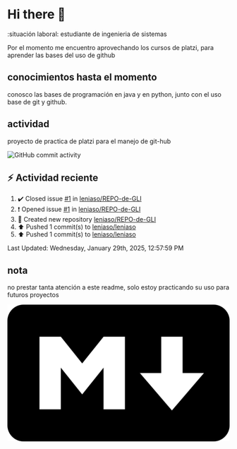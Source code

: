 # Hi there 👋

:situación laboral: estudiante de ingenieria de sistemas

Por el momento me encuentro aprovechando los cursos de platzi, para aprender las bases del uso de github

## conocimientos hasta el momento

conosco las bases de programación en java y en python, junto con el uso base de git y github.


## actividad 

proyecto de practica de platzi para el manejo de git-hub

![GitHub commit activity](https://img.shields.io/github/commit-activity/m/leniaso/de-platzi-1)



## :zap: Actividad reciente
<!--RECENT_ACTIVITY:start-->
1. ✔️ Closed issue [#1](https://github.com/leniaso/REPO-de-GLI/issues/1) in [leniaso/REPO-de-GLI](https://github.com/leniaso/REPO-de-GLI)<br>
2. ❗️ Opened issue [#1](https://github.com/leniaso/REPO-de-GLI/issues/1) in [leniaso/REPO-de-GLI](https://github.com/leniaso/REPO-de-GLI)<br>
3. 📔 Created new repository [leniaso/REPO-de-GLI](https://github.com/leniaso/REPO-de-GLI)<br>
4. ⬆️ Pushed 1 commit(s) to [leniaso/leniaso](https://github.com/leniaso/leniaso)<br>
5. ⬆️ Pushed 1 commit(s) to [leniaso/leniaso](https://github.com/leniaso/leniaso)<br>
<!--RECENT_ACTIVITY:end-->
<!--RECENT_ACTIVITY:last_update-->
Last Updated: Wednesday, January 29th, 2025, 12:57:59 PM
<!--RECENT_ACTIVITY:last_update_end-->

## nota

no prestar tanta atención a este readme, solo estoy practicando su uso para futuros proyectos

![Markdown page](/images/markdown-image.png)
